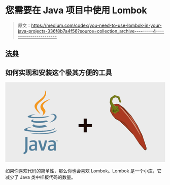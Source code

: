 # 您需要在 Java 项目中使用 Lombok

> 原文：<https://medium.com/codex/you-need-to-use-lombok-in-your-java-projects-336f8b7a4f56?source=collection_archive---------4----------------------->

## [法典](http://medium.com/codex)

## 如何实现和安装这个极其方便的工具

![](img/f2c9a4020c5fa5bef9bd02b026e2f5f8.png)

如果你喜欢代码的简单性，那么你也会喜欢 Lombok。Lombok 是一个小库，它减少了 Java 类中样板代码的数量。